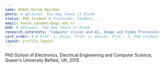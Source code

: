 ```yaml
---
name: Ahmet Kerim Agirman
photo: # optional. You may leave it blank 
status: PhD Student # Professor, Student, ... 
email: kasim.tasdemir@agu.edu.tr
phd: # optional. You may leave it blank
research_interests: "Computer Vision and AI, Image and Video Processing, Image - Video Compression"
sort_order: 4 # Prof: 1, Assoc. Prof: 2, Assist. Prof.: 3, PhD student: 4, MSc student: 5, Undergrad student: 6
layout: profile_layout
---
```

PhD School of Electronics, Electrical Engineering and Computer Science, Queen's University Belfast, UK, 2015
